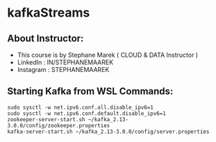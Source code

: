 # kafkaStreams

## About Instructor: 

- This course is by Stephane Marek ( CLOUD & DATA Instructor )
- LinkedIn : IN/STEPHANEMAAREK
- Instagram : STEPHANEMAAREK


## Starting Kafka from WSL Commands: 


```shell
sudo sysctl -w net.ipv6.conf.all.disable_ipv6=1
sudo sysctl -w net.ipv6.conf.default.disable_ipv6=1
zookeeper-server-start.sh ~/kafka_2.13-3.0.0/config/zookeeper.properties
kafka-server-start.sh ~/kafka_2.13-3.0.0/config/server.properties
```